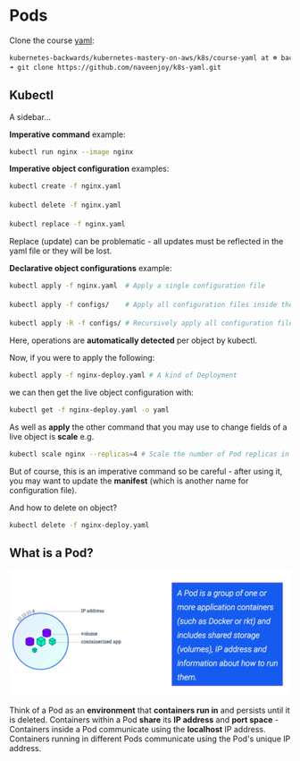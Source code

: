 # Pods

Clone the course [yaml](https://github.com/naveenjoy/k8s-yaml):

```bash
kubernetes-backwards/kubernetes-mastery-on-aws/k8s/course-yaml at ☸️ backwards.k8s.local
➜ git clone https://github.com/naveenjoy/k8s-yaml.git
```

## Kubectl

A sidebar...

**Imperative command** example:

```bash
kubectl run nginx --image nginx
```

**Imperative object configuration** examples:

```bash
kubectl create -f nginx.yaml

kubectl delete -f nginx.yaml

kubectl replace -f nginx.yaml
```

Replace (update) can be problematic - all updates must be reflected in the yaml file or they will be lost.

**Declarative object configurations** example:

```bash
kubectl apply -f nginx.yaml  # Apply a single configuration file

kubectl apply -f configs/    # Apply all configuration files inside the directory

kubectl apply -R -f configs/ # Recursively apply all configuration files inside the directory
```

Here, operations are **automatically detected** per object by kubectl.

Now, if you were to apply the following:

```bash
kubectl apply -f nginx-deploy.yaml # A kind of Deployment
```

we can then get the live object configuration with:

```bash
kubectl get -f nginx-deploy.yaml -o yaml
```

As well as **apply** the other command that you may use to change fields of a live object is **scale** e.g.

```bash
kubectl scale nginx --replicas=4 # Scale the number of Pod replicas in a ReplicaSet
```

But of course, this is an imperative command so be careful - after using it, you may want to update the **manifest** (which is another name for configuration file).

And how to delete on object?

```bash
kubectl delete -f nginx-deploy.yaml
```

## What is a Pod?

![Pod](images/pod.png)

Think of a Pod as an **environment** that **containers run in** and persists until it is deleted. Containers within a Pod **share** its **IP address** and **port space** - Containers inside a Pod communicate using the **localhost** IP address. Containers running in different Pods communicate using the Pod's unique IP address.